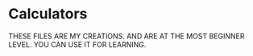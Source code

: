 # Calculators
THESE FILES ARE MY CREATIONS.
AND ARE AT THE MOST BEGINNER LEVEL.
YOU CAN USE IT FOR LEARNING.
